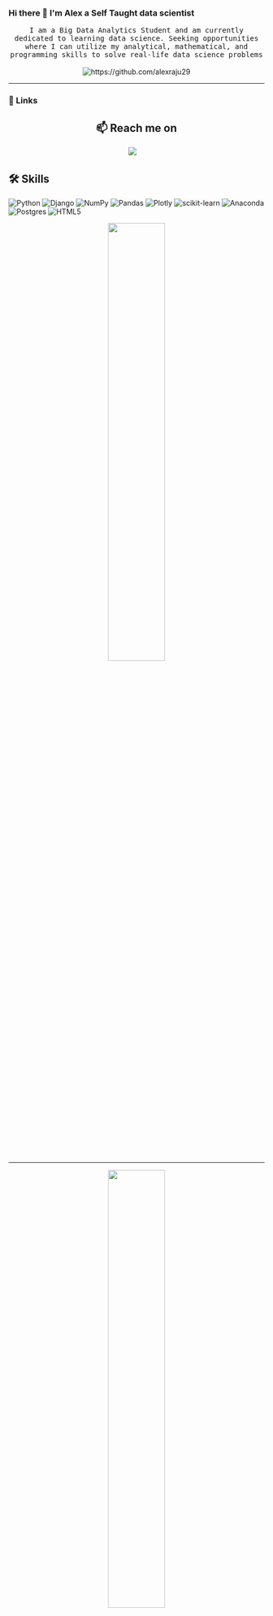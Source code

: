 
### Hi there 👋 I'm Alex a Self Taught data scientist

<!-- <h2 align="center"> 👨‍💻 Whoami</h2> -->
<p align="center">
  <samp>
I am a Big Data Analytics Student and am currently dedicated to learning data science. Seeking opportunities where I can utilize my analytical, mathematical, and programming skills to solve real-life data science problems

  </samp>
  <br> <br>
  <img src="https://komarev.com/ghpvc/?username=alexraju29" alt="https://github.com/alexraju29" />
</p>

<hr>


### 🔗 Links
<!--
[![portfolio](https://img.shields.io/badge/my_portfolio-000?style=for-the-badge&logo=ko-fi&logoColor=white)](https://md-thayyib.github.io/mysite//) -->
<h2  align="center">📫 Reach me on</h2>
<p align="center">
  <a target="_blank"href="https://www.linkedin.com/in/alex-raju-1280b1201/"><img src="https://img.shields.io/badge/linkedin-%230077B5.svg?&style=for-the-badge&logo=linkedin&logoColor=white" /></a>&nbsp;&nbsp;&nbsp;&nbsp;
<!--  <a target="_blank"href="https://twitter.com/alexraju29"><img src="https://img.shields.io/badge/twitter-%231DA1F2.svg?&style=for-the-badge&logo=twitter&logoColor=white" /></a>&nbsp;&nbsp;&nbsp;&nbsp;
</p>
-->


## 🛠 Skills

![Python](https://img.shields.io/badge/python-3670A0?style=for-the-badge&logo=python&logoColor=ffdd54)
![Django](https://img.shields.io/badge/django-%23092E20.svg?style=for-the-badge&logo=django&logoColor=white)
![NumPy](https://img.shields.io/badge/numpy-%23013243.svg?style=for-the-badge&logo=numpy&logoColor=white)
![Pandas](https://img.shields.io/badge/pandas-%23150458.svg?style=for-the-badge&logo=pandas&logoColor=white)
![Plotly](https://img.shields.io/badge/Plotly-%233F4F75.svg?style=for-the-badge&logo=plotly&logoColor=white)
![scikit-learn](https://img.shields.io/badge/scikit--learn-%23F7931E.svg?style=for-the-badge&logo=scikit-learn&logoColor=white)
![Anaconda](https://img.shields.io/badge/Anaconda-%2344A833.svg?style=for-the-badge&logo=anaconda&logoColor=white)
![Postgres](https://img.shields.io/badge/postgres-%23316192.svg?style=for-the-badge&logo=postgresql&logoColor=white)
![HTML5](https://img.shields.io/badge/html5-%23E34F26.svg?style=for-the-badge&logo=html5&logoColor=white)

<!--
**alexraju29/alexraju29** is a ✨ _special_ ✨ repository because its `README.md` (this file) appears on your GitHub profile.

Here are some ideas to get you started:

- 🔭 I’m currently working on ...
- 🌱 I’m currently learning ...
- 👯 I’m looking to collaborate on ...
- 🤔 I’m looking for help with ...
- 💬 Ask me about ...
- 📫 How to reach me: ...
- 😄 Pronouns: ...
- ⚡ Fun fact: ...
-->

<!-- I have used this to make my readme.md colorful https://github.com/Ileriayo/markdown-badges
-->



<p align="center">
  <img align="center" width="47%" src="https://github-readme-stats.vercel.app/api?username=alexraju29&show_icons=true&theme=radical" />
</p>

<hr/>

<p align="center">
  <img align="center" width="47%" src="https://github-readme-stats.vercel.app/api/top-langs/?username=alexraju29&layout=compact" />
</p>

